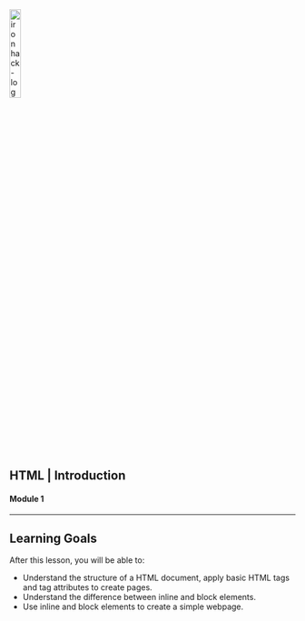 <img src="https://user-images.githubusercontent.com/23629340/34613710-001e3d1c-f22f-11e7-94aa-dc14d02ac32f.png" alt="ironhack-logo" style="width:20%">

## HTML | Introduction

#### Module 1

---

## Learning Goals

After this lesson, you will be able to:

- Understand the structure of a HTML document, apply basic HTML tags and tag attributes to create pages.
- Understand the difference between inline and block elements.
- Use inline and block elements to create a simple webpage.